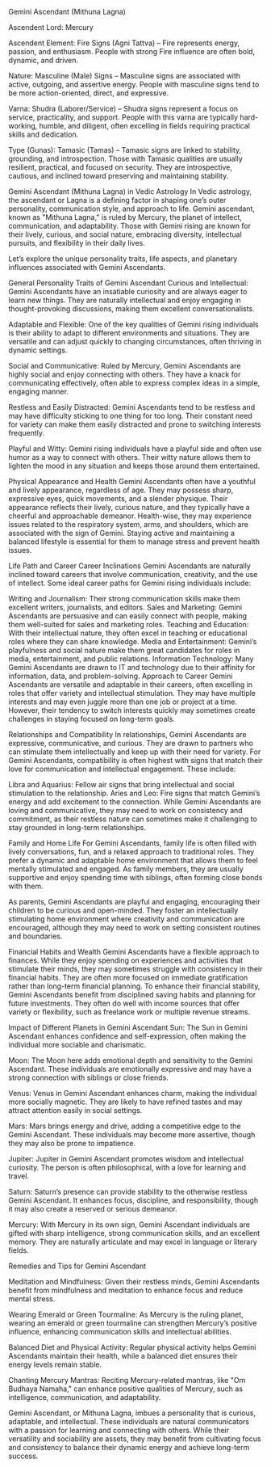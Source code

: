 Gemini Ascendant (Mithuna Lagna)

Ascendent Lord: Mercury

Ascendent Element: Fire Signs (Agni Tattva) – Fire represents energy,
passion, and enthusiasm. People with strong Fire influence are often
bold, dynamic, and driven.

Nature: Masculine (Male) Signs – Masculine signs are associated with active, outgoing, and assertive energy. People with masculine signs tend to be more action-oriented, direct, and expressive.

Varna: Shudra (Laborer/Service) – Shudra signs represent a focus on service, practicality, and support. People with this varna are typically hard-working, humble, and diligent, often excelling in fields requiring practical skills and dedication.

Type (Gunas): Tamasic (Tamas) – Tamasic signs are linked to stability, grounding, and introspection. Those with Tamasic qualities are usually resilient, practical, and focused on security. They are introspective, cautious, and inclined toward preserving and maintaining stability.

Gemini Ascendant (Mithuna Lagna) in Vedic Astrology
In Vedic astrology, the ascendant or Lagna is a defining factor in shaping one’s outer personality, communication style, and approach to life. Gemini ascendant, known as "Mithuna Lagna," is ruled by Mercury, the planet of intellect, communication, and adaptability. Those with Gemini rising are known for their lively, curious, and social nature, embracing diversity, intellectual pursuits, and flexibility in their daily lives.

Let’s explore the unique personality traits, life aspects, and planetary influences associated with Gemini Ascendants.

General Personality Traits of Gemini Ascendant
Curious and Intellectual: Gemini Ascendants have an insatiable curiosity and are always eager to learn new things. They are naturally intellectual and enjoy engaging in thought-provoking discussions, making them excellent conversationalists.

Adaptable and Flexible: One of the key qualities of Gemini rising individuals is their ability to adapt to different environments and situations. They are versatile and can adjust quickly to changing circumstances, often thriving in dynamic settings.

Social and Communicative: Ruled by Mercury, Gemini Ascendants are highly social and enjoy connecting with others. They have a knack for communicating effectively, often able to express complex ideas in a simple, engaging manner.

Restless and Easily Distracted: Gemini Ascendants tend to be restless and may have difficulty sticking to one thing for too long. Their constant need for variety can make them easily distracted and prone to switching interests frequently.

Playful and Witty: Gemini rising individuals have a playful side and often use humor as a way to connect with others. Their witty nature allows them to lighten the mood in any situation and keeps those around them entertained.

Physical Appearance and Health
Gemini Ascendants often have a youthful and lively appearance, regardless of age. They may possess sharp, expressive eyes, quick movements, and a slender physique. Their appearance reflects their lively, curious nature, and they typically have a cheerful and approachable demeanor. Health-wise, they may experience issues related to the respiratory system, arms, and shoulders, which are associated with the sign of Gemini. Staying active and maintaining a balanced lifestyle is essential for them to manage stress and prevent health issues.

Life Path and Career
Career Inclinations
Gemini Ascendants are naturally inclined toward careers that involve communication, creativity, and the use of intellect. Some ideal career paths for Gemini rising individuals include:

Writing and Journalism: Their strong communication skills make them excellent writers, journalists, and editors.
Sales and Marketing: Gemini Ascendants are persuasive and can easily connect with people, making them well-suited for sales and marketing roles.
Teaching and Education: With their intellectual nature, they often excel in teaching or educational roles where they can share knowledge.
Media and Entertainment: Gemini’s playfulness and social nature make them great candidates for roles in media, entertainment, and public relations.
Information Technology: Many Gemini Ascendants are drawn to IT and technology due to their affinity for information, data, and problem-solving.
Approach to Career
Gemini Ascendants are versatile and adaptable in their careers, often excelling in roles that offer variety and intellectual stimulation. They may have multiple interests and may even juggle more than one job or project at a time. However, their tendency to switch interests quickly may sometimes create challenges in staying focused on long-term goals.

Relationships and Compatibility
In relationships, Gemini Ascendants are expressive, communicative, and curious. They are drawn to partners who can stimulate them intellectually and keep up with their need for variety. For Gemini Ascendants, compatibility is often highest with signs that match their love for communication and intellectual engagement. These include:

Libra and Aquarius: Fellow air signs that bring intellectual and social stimulation to the relationship.
Aries and Leo: Fire signs that match Gemini’s energy and add excitement to the connection.
While Gemini Ascendants are loving and communicative, they may need to work on consistency and commitment, as their restless nature can sometimes make it challenging to stay grounded in long-term relationships.

Family and Home Life
For Gemini Ascendants, family life is often filled with lively conversations, fun, and a relaxed approach to traditional roles. They prefer a dynamic and adaptable home environment that allows them to feel mentally stimulated and engaged. As family members, they are usually supportive and enjoy spending time with siblings, often forming close bonds with them.

As parents, Gemini Ascendants are playful and engaging, encouraging their children to be curious and open-minded. They foster an intellectually stimulating home environment where creativity and communication are encouraged, although they may need to work on setting consistent routines and boundaries.

Financial Habits and Wealth
Gemini Ascendants have a flexible approach to finances. While they enjoy spending on experiences and activities that stimulate their minds, they may sometimes struggle with consistency in their financial habits. They are often more focused on immediate gratification rather than long-term financial planning. To enhance their financial stability, Gemini Ascendants benefit from disciplined saving habits and planning for future investments. They often do well with income sources that offer variety or flexibility, such as freelance work or multiple revenue streams.

Impact of Different Planets in Gemini Ascendant
Sun: The Sun in Gemini Ascendant enhances confidence and self-expression, often making the individual more sociable and charismatic.

Moon: The Moon here adds emotional depth and sensitivity to the Gemini
Ascendant. These individuals are emotionally expressive and may have a
strong connection with siblings or close friends.

Venus: Venus in Gemini Ascendant enhances charm, making the individual
more socially magnetic. They are likely to have refined tastes and may
attract attention easily in social settings.

Mars: Mars brings energy and drive, adding a competitive edge to the
Gemini Ascendant. These individuals may become more assertive, though
they may also be prone to impatience.

Jupiter: Jupiter in Gemini Ascendant promotes wisdom and intellectual
curiosity. The person is often philosophical, with a love for learning
and travel.

Saturn: Saturn’s presence can provide stability to the otherwise
restless Gemini Ascendant. It enhances focus, discipline, and
responsibility, though it may also create a reserved or serious
demeanor.

Mercury: With Mercury in its own sign, Gemini Ascendant individuals
are gifted with sharp intelligence, strong communication skills, and
an excellent memory. They are naturally articulate and may excel in
language or literary fields.

Remedies and Tips for Gemini Ascendant

Meditation and Mindfulness: Given their restless minds, Gemini
Ascendants benefit from mindfulness and meditation to enhance focus
and reduce mental stress.

Wearing Emerald or Green Tourmaline: As Mercury is the ruling planet,
wearing an emerald or green tourmaline can strengthen Mercury’s
positive influence, enhancing communication skills and intellectual
abilities.

Balanced Diet and Physical Activity: Regular physical activity helps
Gemini Ascendants maintain their health, while a balanced diet ensures
their energy levels remain stable.

Chanting Mercury Mantras: Reciting Mercury-related mantras, like "Om
Budhaya Namaha," can enhance positive qualities of Mercury, such as
intelligence, communication, and adaptability.

Gemini Ascendant, or Mithuna Lagna, imbues a personality that is
curious, adaptable, and intellectual. These individuals are natural
communicators with a passion for learning and connecting with
others. While their versatility and sociability are assets, they may
benefit from cultivating focus and consistency to balance their
dynamic energy and achieve long-term success.
